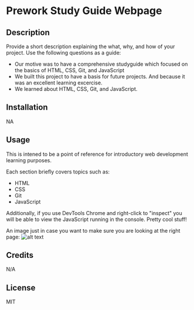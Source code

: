  # Prework Study Guide Webpage

## Description

Provide a short description explaining the what, why, and how of your project. Use the following questions as a guide:

- Our motive was to have a comprehensive studyguide which focused on the basics of HTML, CSS, Git, and JavaScript
- We built this project to have a basis for future projects. And because it was an excellent learning excercise.
- We learned about HTML, CSS, Git, and JavaScript.


## Installation

NA

## Usage

This is intened to be a point of reference for introductory web development learning purposes.

Each section briefly covers topics such as:
- HTML
- CSS
- Git
- JavaScript

Additionally, if you use DevTools Chrome and right-click to "inspect" you will be able to view the JavaScript running in the console. Pretty cool stuff!

An image just in case you want to make sure you are looking at the right page:
![alt text](assets/images/screenshot.png)

## Credits

N/A

## License

MIT
